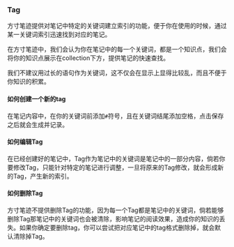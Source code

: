 ### Tag

方寸笔迹提供对笔记中特定的关键词建立索引的功能，便于你在使用的时候，通过某一关键词索引迅速找到对应的笔记。

在方寸笔迹中，我们会认为你在笔记中的每一个关键词，都是一个知识点，我们会将你的知识点展示在collection下方，提供笔记的快速查找。

我们不建议用过长的语句作为关键词，这不仅会在显示上显得比较乱，而且不便于你知识的积累。



#### 如何创建一个新的tag

在笔记内容中，在你的关键词前添加`#`符号，且在关键词结尾添加空格，点击保存之后就会生成并记录。



#### 如何编辑Tag

在已经创建好的笔记中，Tag作为笔记中的关键词是笔记中的一部分内容，倘若你要修改Tag，只能针对特定的笔记进行调整，一旦将原来的Tag修改，就会形成新的Tag，产生新的索引。



#### 如何删除Tag

方寸笔迹不提供删除Tag的功能，因为每一个Tag都是笔记中的关键词，倘若能够删除Tag那笔记中的关键词也会被清除，影响笔记的阅读效果，造成你的知识的丢失。如果你确定要删除tag，你可以尝试把对应笔记中的tag格式删除掉，就会默认清除掉Tag。




